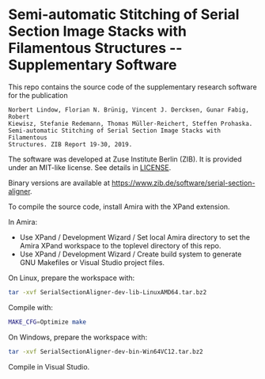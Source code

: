 # Semi-automatic Stitching of Serial Section Image Stacks with Filamentous Structures -- Supplementary Software

This repo contains the source code of the supplementary research software for
the publication

    Norbert Lindow, Florian N. Brünig, Vincent J. Dercksen, Gunar Fabig, Robert
    Kiewisz, Stefanie Redemann, Thomas Müller-Reichert, Steffen Prohaska.
    Semi-automatic Stitching of Serial Section Image Stacks with Filamentous
    Structures. ZIB Report 19-30, 2019.

The software was developed at Zuse Institute Berlin (ZIB).  It is provided
under an MIT-like license.  See details in [LICENSE](./LICENSE.txt).

Binary versions are available at
<https://www.zib.de/software/serial-section-aligner>.

To compile the source code, install Amira with the XPand extension.

In Amira:

 - Use XPand / Development Wizard / Set local Amira directory to set the Amira
   XPand workspace to the toplevel directory of this repo.
 - Use XPand / Development Wizard / Create build system to generate GNU
   Makefiles or Visual Studio project files.

On Linux, prepare the workspace with:

```bash
tar -xvf SerialSectionAligner-dev-lib-LinuxAMD64.tar.bz2
```

Compile with:

```bash
MAKE_CFG=Optimize make
```

On Windows, prepare the workspace with:

```bash
tar -xvf SerialSectionAligner-dev-bin-Win64VC12.tar.bz2
```

Compile in Visual Studio.
